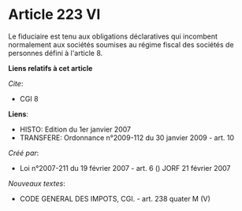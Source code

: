 # Article 223 VI

Le fiduciaire est tenu aux obligations déclaratives qui incombent normalement aux sociétés soumises au régime fiscal des
sociétés de personnes défini à l'article 8.

**Liens relatifs à cet article**

_Cite_:

  - CGI 8

**Liens**:

  - HISTO: Edition du 1er janvier 2007
  - TRANSFERE: Ordonnance n°2009-112 du 30 janvier 2009 - art. 10

_Créé par_:

  - Loi n°2007-211 du 19 février 2007 - art. 6 () JORF 21 février 2007

_Nouveaux textes_:

  - CODE GENERAL DES IMPOTS, CGI. - art. 238 quater M (V)
